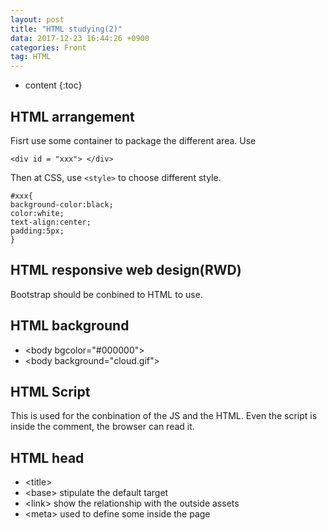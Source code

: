```yaml
---
layout: post
title: "HTML studying(2)"
data: 2017-12-23 16:44:26 +0900
categories: Front
tag: HTML
---
```


* content
{:toc}








HTML arrangement
-----------
Fisrt use some container to package the different area. Use

```
<div id = "xxx"> </div>
```

Then at CSS, use `<style>` to choose different style.

```
#xxx{
background-color:black;
color:white;
text-align:center;
padding:5px;
}
```

HTML responsive web design(RWD)
------
Bootstrap should be conbined to HTML to use.

HTML background
-----
* \<body bgcolor="#000000">
* \<body background="cloud.gif">

HTML Script
------
This is used for the conbination of the JS and the HTML.
Even the script is inside the comment, the browser can read it.

HTML head
------
* \<title>
* \<base> stipulate the default target
* \<link> show the relationship with the outside assets
* \<meta> used to define some inside the page






